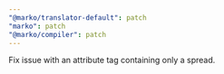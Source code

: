 ```yaml
---
"@marko/translator-default": patch
"marko": patch
"@marko/compiler": patch
---
```


Fix issue with an attribute tag containing only a spread.
